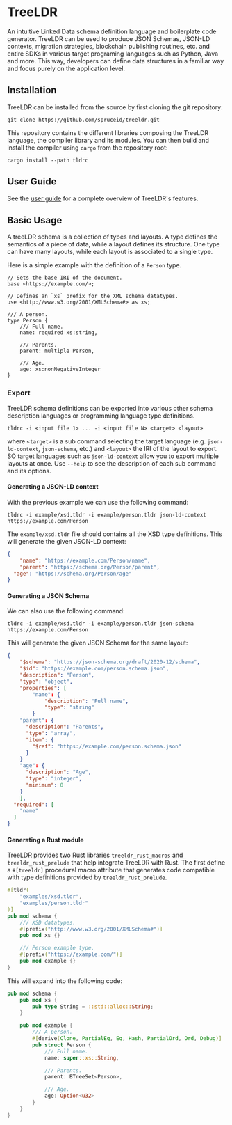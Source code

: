 # TreeLDR

An intuitive Linked Data schema definition language and boilerplate code generator.
TreeLDR can be used to produce JSON Schemas, JSON-LD contexts, migration strategies, blockchain publishing routines, etc.
and entire SDKs in various target programing languages such as Python, Java and more.
This way, developers can define data structures in a familiar way and focus purely on the application level.

## Installation

TreeLDR can be installed from the source by first cloning
the git repository:
```
git clone https://github.com/spruceid/treeldr.git
```

This repository contains the different libraries composing
the TreeLDR language, the compiler library and its modules.
You can then build and install the compiler using `cargo`
from the repository root:
```
cargo install --path tldrc
```

## User Guide

See the [user guide](https://www.spruceid.dev) for a complete overview
of TreeLDR's features.

## Basic Usage

A treeLDR schema is a collection of types and layouts.
A type defines the semantics of a piece of data,
while a layout defines its structure.
One type can have many layouts,
while each layout is associated to a single type.

Here is a simple example
with the definition of a `Person` type.
```tldr
// Sets the base IRI of the document.
base <https://example.com/>;

// Defines an `xs` prefix for the XML schema datatypes.
use <http://www.w3.org/2001/XMLSchema#> as xs;

/// A person.
type Person {
	/// Full name.
	name: required xs:string,

	/// Parents.
	parent: multiple Person,

	/// Age.
	age: xs:nonNegativeInteger
}
```

### Export

TreeLDR schema definitions can be exported into various
other schema description languages or programming language type
definitions.

```
tldrc -i <input file 1> ... -i <input file N> <target> <layout>
```
where `<target>` is a sub command selecting the target language
(e.g. `json-ld-context`, `json-schema`, etc.)
and `<layout>` the IRI of the layout to export.
SO target languages such as `json-ld-context` allow you to export
multiple layouts at once.
Use `--help` to see the description of each sub command and its options.

#### Generating a JSON-LD context

With the previous example
we can use the following command:
```
tldrc -i example/xsd.tldr -i example/person.tldr json-ld-context https://example.com/Person
```
The `example/xsd.tldr` file should contains all the XSD type definitions.
This will generate the given JSON-LD context:
```json
{
	"name": "https://example.com/Person/name",
	"parent": "https://schema.org/Person/parent",
  "age": "https://schema.org/Person/age"
}
```

#### Generating a JSON Schema

We can also use the following command:
```
tldrc -i example/xsd.tldr -i example/person.tldr json-schema https://example.com/Person
```
This will generate the given JSON Schema for the same layout:
```json
{
	"$schema": "https://json-schema.org/draft/2020-12/schema",
	"$id": "https://example.com/person.schema.json",
	"description": "Person",
	"type": "object",
	"properties": [
		"name": {
			"description": "Full name",
			"type": "string"
		}
    "parent": {
      "description": "Parents",
      "type": "array",
      "item": {
        "$ref": "https://example.com/person.schema.json"
      }
    }
    "age": {
      "description": "Age",
      "type": "integer",
      "minimum": 0
    }
	],
  "required": [
    "name"
  ]
}
```

#### Generating a Rust module

TreeLDR provides two Rust libraries
`treeldr_rust_macros` and `treeldr_rust_prelude` that
help integrate TreeLDR with Rust.
The first define a `#[treeldr]` procedural macro attribute
that generates code compatible with type definitions
provided by `treeldr_rust_prelude`.

```rust
#[tldr(
	"examples/xsd.tldr",
	"examples/person.tldr"
)]
pub mod schema {
	/// XSD datatypes.
	#[prefix("http://www.w3.org/2001/XMLSchema#")]
	pub mod xs {}

	/// Person example type.
	#[prefix("https://example.com/")]
	pub mod example {}
}
```

This will expand into the following code:
```rust
pub mod schema {
	pub mod xs {
		pub type String = ::std::alloc::String;
	}

	pub mod example {
		/// A person.
		#[derive(Clone, PartialEq, Eq, Hash, PartialOrd, Ord, Debug)]
		pub struct Person {
			/// Full name.
			name: super::xs::String,

			/// Parents.
			parent: BTreeSet<Person>,

			/// Age.
			age: Option<u32>
		}
	}
}
```